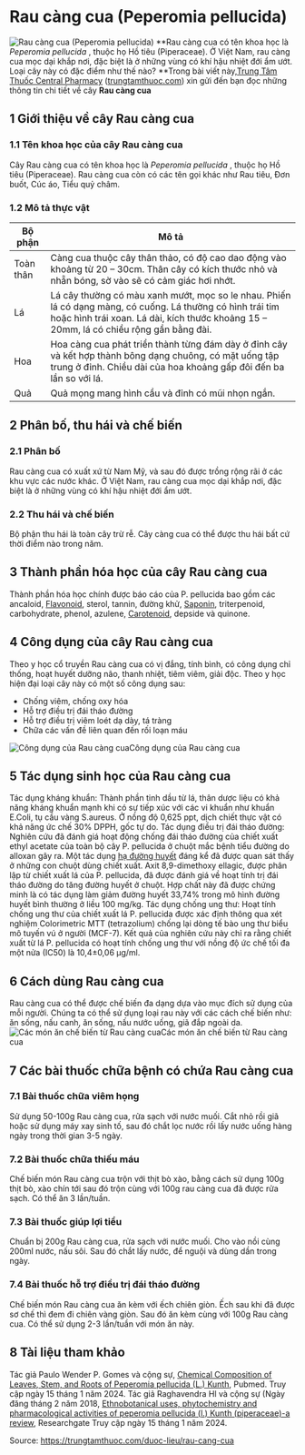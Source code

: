 # Rau càng cua (Peperomia pellucida)

![Rau càng cua \(Peperomia pellucida\)](https://trungtamthuoc.com/images/others/anh-bia-rau-cang-cua-1383.jpg)
**Rau càng cua có tên khoa học là _Peperomia pellucida_ , thuộc họ Hồ tiêu (Piperaceae). Ở Việt Nam, rau càng cua mọc dại khắp nơi, đặc biệt là ở những vùng có khí hậu nhiệt đới ẩm ướt. Loại cây này có đặc điểm như thế nào? **Trong bài viết này,[Trung Tâm Thuốc Central Pharmacy](https://trungtamthuoc.com/ "Trung Tâm Thuốc Central Pharmacy") ([trungtamthuoc.com](https://trungtamthuoc.com/ "trungtamthuoc.com")) xin gửi đến bạn đọc những thông tin chi tiết về cây **Rau càng cua**
##  1 Giới thiệu về cây Rau càng cua
### 1.1 Tên khoa học của cây Rau càng cua 
Cây Rau càng cua có tên khoa học là _Peperomia pellucida_ , thuộc họ Hồ tiêu (Piperaceae). 
Rau càng cua còn có các tên gọi khác như Rau tiêu, Đơn buốt, Cúc áo, Tiểu quỷ châm.
### 1.2 Mô tả thực vật
Bộ phận | Mô tả  
---|---  
Toàn thân | Càng cua thuộc cây thân thảo, có độ cao dao động vào khoảng từ 20 – 30cm. Thân cây có kích thước nhỏ và nhẵn bóng, sờ vào sẽ có cảm giác hơi nhớt.  
Lá  | Lá cây thường có màu xanh mướt, mọc so le nhau. Phiến lá có dạng màng, có cuống. Lá thường có hình trái tim hoặc hình trái xoan. Lá dài, kích thước khoảng 15 – 20mm, lá có chiều rộng gần bằng đài.  
Hoa | Hoa càng cua phát triển thành từng đám dày ở đỉnh cây và kết hợp thành bông dạng chuông, có mặt uống tập trung ở đỉnh. Chiều dài của hoa khoảng gấp đôi đến ba lần so với lá.   
Quả  | Quả mọng mang hình cầu và đỉnh có mũi nhọn ngắn.  
##  2 Phân bố, thu hái và chế biến
### 2.1 Phân bố
Rau càng cua có xuất xứ từ Nam Mỹ, và sau đó được trồng rộng rãi ở các khu vực các nước khác.
Ở Việt Nam, rau càng cua mọc dại khắp nơi, đặc biệt là ở những vùng có khí hậu nhiệt đới ẩm ướt.
### 2.2 Thu hái và chế biến
Bộ phận thu hái là toàn cây trừ rễ. Cây càng cua có thể được thu hái bất cứ thời điểm nào trong năm.
##  3 Thành phần hóa học của cây Rau càng cua
Thành phần hóa học chính được báo cáo của P. pellucida bao gồm các ancaloid, [Flavonoid](https://trungtamthuoc.com/hoat-chat/flavonoid "Flavonoid"), sterol, tannin, đường khử, [Saponin](https://trungtamthuoc.com/hoat-chat/saponin "Saponin"), triterpenoid, carbohydrate, phenol, azulene, [Carotenoid](https://trungtamthuoc.com/hoat-chat/carotenoid "Carotenoid"), depside và quinone.
##  4 Công dụng của cây Rau càng cua 
Theo y học cổ truyền Rau càng cua có vị đắng, tính bình, có công dụng chỉ thống, hoạt huyết dưỡng não, thanh nhiệt, tiêm viêm, giải độc.
Theo y học hiện đại loại cây này có một số công dụng sau:
  * Chống viêm, chống oxy hóa 
  * Hỗ trợ điều trị đái tháo đường
  * Hỗ trợ điều trị viêm loét dạ dày, tá tràng 
  * Chữa các vấn đề liên quan đến rối loạn máu


![Công dụng của Rau càng cua ](https://trungtamthuoc.com/images/item/cong-dung-rau-cang-cua.jpg)Công dụng của Rau càng cua 
##  5 Tác dụng sinh học của Rau càng cua 
Tác dụng kháng khuẩn: Thành phần tinh dầu từ lá, thân dược liệu có khả năng kháng khuẩn mạnh khi có sự tiếp xúc với các vi khuẩn như khuẩn E.Coli, tụ cầu vàng S.aureus. Ở nồng độ 0,625 ppt, dịch chiết thực vật có khả năng ức chế 30% DPPH, gốc tự do.
Tác dụng điều trị đái tháo đường: Nghiên cứu đã đánh giá hoạt động chống đái tháo đường của chiết xuất ethyl acetate của toàn bộ cây P. pellucida ở chuột mắc bệnh tiểu đường do alloxan gây ra. Một tác dụng [hạ đường huyết](https://trungtamthuoc.com/bai-viet/ha-glucose-mau "hạ đường huyết") đáng kể đã được quan sát thấy ở những con chuột dùng chiết xuất. Axit 8,9-dimethoxy ellagic, được phân lập từ chiết xuất lá của P. pellucida, đã được đánh giá về hoạt tính trị đái tháo đường do tăng đường huyết ở chuột. Hợp chất này đã được chứng minh là có tác dụng làm giảm đường huyết 33,74% trong mô hình đường huyết bình thường ở liều 100 mg/kg.
Tác dụng chống ung thư: Hoạt tính chống ung thư của chiết xuất lá P. pellucida được xác định thông qua xét nghiệm Colorimetric MTT (tetrazolium) chống lại dòng tế bào ung thư biểu mô tuyến vú ở người (MCF-7). Kết quả của nghiên cứu này chỉ ra rằng chiết xuất từ ​​lá P. pellucida có hoạt tính chống ung thư với nồng độ ức chế tối đa một nửa (IC50) là 10,4±0,06 µg/ml. 
##  6 Cách dùng Rau càng cua 
Rau càng cua có thể được chế biến đa dạng dựa vào mục đích sử dụng của mỗi người. Chúng ta có thể sử dụng loại rau này với các cách chế biến như: ăn sống, nấu canh, ăn sống, nấu nước uống, giã đắp ngoài da. 
![Các món ăn chế biến từ Rau càng cua](https://trungtamthuoc.com/images/item/mon-an-rau-cang-cua.jpg)Các món ăn chế biến từ Rau càng cua
##  7 Các bài thuốc chữa bệnh có chứa Rau càng cua
### 7.1 Bài thuốc chữa viêm họng
Sử dụng 50-100g Rau càng cua, rửa sạch với nước muối. Cắt nhỏ rồi giã hoặc sử dụng máy xay sinh tố, sau đó chắt lọc nước rồi lấy nước uống hàng ngày trong thời gian 3-5 ngày.
### 7.2 Bài thuốc chữa thiếu máu
Chế biến món Rau càng cua trộn với thịt bò xào, bằng cách sử dụng 100g thịt bò, xào chín tới sau đó trộn cùng với 100g rau càng cua đã được rửa sạch. Có thể ăn 3 lần/tuần.
### 7.3 Bài thuốc giúp lợi tiểu
Chuẩn bị 200g Rau càng cua, rửa sạch với nước muối. Cho vào nồi cùng 200ml nước, nấu sôi. Sau đó chắt lấy nước, để nguội và dùng dần trong ngày.
### 7.4 Bài thuốc hỗ trợ điều trị đái tháo đường
Chế biến món Rau càng cua ăn kèm với ếch chiên giòn. Ếch sau khi đã được sơ chế thì đem đi chiên vàng giòn. Sau đó ăn kèm cùng với 100g Rau càng cua. Có thể sử dụng 2-3 lần/tuần với món ăn này.
##  8 Tài liệu tham khảo
Tác giả Paulo Wender P. Gomes và cộng sự, [Chemical Composition of Leaves, Stem, and Roots of Peperomia pellucida (L.) Kunth](https://www.ncbi.nlm.nih.gov/pmc/articles/PMC8950162/), Pubmed. Truy cập ngày 15 tháng 1 năm 2024.
Tác giả Raghavendra Hl và cộng sự (Ngày đăng tháng 2 năm 2018, [Ethnobotanical uses, phytochemistry and pharmacological activities of peperomia pellucida (l.) Kunth (piperaceae)-a review](https://www.researchgate.net/publication/322984851_ETHNOBOTANICAL_USES_PHYTOCHEMISTRY_AND_PHARMACOLOGICAL_ACTIVITIES_OF_PEPEROMIA_PELLUCIDA_L_KUNTH_PIPERACEAE-A_REVIEW), Researchgate Truy cập ngày 15 tháng 1 năm 2024.


Source: https://trungtamthuoc.com/duoc-lieu/rau-cang-cua